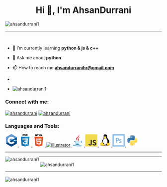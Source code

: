 <h1 align="center">Hi 👋, I'm AhsanDurrani</h1>
<p align="left"> <img src="https://komarev.com/ghpvc/?username=ahsandurrani1&label=Profile%20views&color=0e75b6&style=flat" alt="ahsandurrani1" /> </p>
<hr>



<p align="left"> <a href="https://twitter.com/" target="blank"><img src="https://img.shields.io/twitter/follow/?logo=twitter&style=for-the-badge" alt="" /></a> </p>

- 🌱 I’m currently learning **python & js & c++**

- 💬 Ask me about **python**

- 📫 How to reach me **ahsandurranihr@gmail.com**
- <br>
- <p align="left"> <a href="https://github.com/ryo-ma/github-profile-trophy"><img src="https://github-profile-trophy.vercel.app/?username=ahsandurrani1" alt="ahsandurrani1" /></a> </p>

<h3 align="left">Connect with me:</h3>
<p align="left">
<a href="https://linkedin.com/in/ahsandurrani" target="blank"><img align="center" src="https://raw.githubusercontent.com/rahuldkjain/github-profile-readme-generator/master/src/images/icons/Social/linked-in-alt.svg" alt="ahsandurrani" height="30" width="40" /></a>
<a href="https://fb.com/ahsandurrani" target="blank"><img align="center" src="https://raw.githubusercontent.com/rahuldkjain/github-profile-readme-generator/master/src/images/icons/Social/facebook.svg" alt="ahsandurrani" height="30" width="40" /></a>
</p>

<h3 align="left">Languages and Tools:</h3>
<p align="left"> <a href="https://www.w3schools.com/cpp/" target="_blank" rel="noreferrer"> <img src="https://raw.githubusercontent.com/devicons/devicon/master/icons/cplusplus/cplusplus-original.svg" alt="cplusplus" width="40" height="40"/> </a> <a href="https://www.w3schools.com/css/" target="_blank" rel="noreferrer"> <img src="https://raw.githubusercontent.com/devicons/devicon/master/icons/css3/css3-original-wordmark.svg" alt="css3" width="40" height="40"/> </a> <a href="https://www.w3.org/html/" target="_blank" rel="noreferrer"> <img src="https://raw.githubusercontent.com/devicons/devicon/master/icons/html5/html5-original-wordmark.svg" alt="html5" width="40" height="40"/> </a> <a href="https://www.adobe.com/in/products/illustrator.html" target="_blank" rel="noreferrer"> <img src="https://www.vectorlogo.zone/logos/adobe_illustrator/adobe_illustrator-icon.svg" alt="illustrator" width="40" height="40"/> </a> <a href="https://www.java.com" target="_blank" rel="noreferrer"> <img src="https://raw.githubusercontent.com/devicons/devicon/master/icons/java/java-original.svg" alt="java" width="40" height="40"/> </a> <a href="https://developer.mozilla.org/en-US/docs/Web/JavaScript" target="_blank" rel="noreferrer"> <img src="https://raw.githubusercontent.com/devicons/devicon/master/icons/javascript/javascript-original.svg" alt="javascript" width="40" height="40"/> </a> <a href="https://www.linux.org/" target="_blank" rel="noreferrer"> <img src="https://raw.githubusercontent.com/devicons/devicon/master/icons/linux/linux-original.svg" alt="linux" width="40" height="40"/> </a> <a href="https://www.photoshop.com/en" target="_blank" rel="noreferrer"> <img src="https://raw.githubusercontent.com/devicons/devicon/master/icons/photoshop/photoshop-line.svg" alt="photoshop" width="40" height="40"/> </a> <a href="https://www.python.org" target="_blank" rel="noreferrer"> <img src="https://raw.githubusercontent.com/devicons/devicon/master/icons/python/python-original.svg" alt="python" width="40" height="40"/> </a> </p>
<hr>
<p><img align="left" src="https://github-readme-stats.vercel.app/api/top-langs?username=ahsandurrani1&show_icons=true&locale=en&layout=compact" alt="ahsandurrani1" /></p>
<hr>
<p>&nbsp;<img align="center" src="https://github-readme-stats.vercel.app/api?username=ahsandurrani1&show_icons=true&locale=en" alt="ahsandurrani1" /></p>
<hr>
<p><img align="center" src="https://github-readme-streak-stats.herokuapp.com/?user=ahsandurrani1&" alt="ahsandurrani1" /></p>

